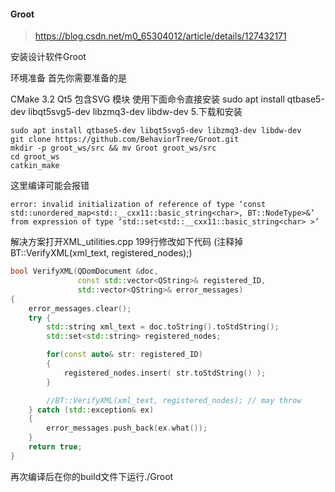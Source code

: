 
#### Groot
>https://blog.csdn.net/m0_65304012/article/details/127432171

安装设计软件Groot

环境准备 首先你需要准备的是

CMake 3.2 
Qt5 包含SVG 模块 使用下面命令直接安装
sudo apt install qtbase5-dev libqt5svg5-dev libzmq3-dev libdw-dev
5.下载和安装
```shell
sudo apt install qtbase5-dev libqt5svg5-dev libzmq3-dev libdw-dev
git clone https://github.com/BehaviorTree/Groot.git
mkdir -p groot_ws/src && mv Groot groot_ws/src
cd groot_ws
catkin_make
```

 这里编译可能会报错
```shell
error: invalid initialization of reference of type ‘const std::unordered_map<std::__cxx11::basic_string<char>, BT::NodeType>&’ from expression of type ‘std::set<std::__cxx11::basic_string<char> >’
```

解决方案打开XML_utilities.cpp 199行修改如下代码
(注释掉 BT::VerifyXML(xml_text, registered_nodes);)
```c++
bool VerifyXML(QDomDocument &doc,
               const std::vector<QString>& registered_ID,
               std::vector<QString>& error_messages)
{
    error_messages.clear();
    try {
        std::string xml_text = doc.toString().toStdString();
        std::set<std::string> registered_nodes;

        for(const auto& str: registered_ID)
        {
            registered_nodes.insert( str.toStdString() );
        }

        //BT::VerifyXML(xml_text, registered_nodes); // may throw
    } catch (std::exception& ex)
    {
        error_messages.push_back(ex.what());
    }
    return true;
}
```
 再次编译后在你的build文件下运行./Groot
